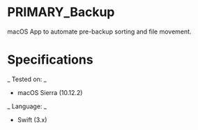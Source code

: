 # PRIMARY_Backup

macOS App to automate pre-backup sorting and file movement.

# Specifications
_ Tested on: _
- macOS Sierra (10.12.2)

_ Language: _
- Swift (3.x)
